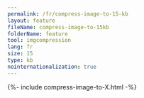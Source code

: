 ```yaml
---
permalink: /fr/compress-image-to-15-kb
layout: feature
fileName: compress-image-to-15kb
folderName: feature
tool: imgcompression
lang: fr
size: 15
type: kb
nointernationalization: true
---
```

{%- include compress-image-to-X.html -%}
      